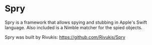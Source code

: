 # Spry

Spry is a framework that allows spying and stubbing in Apple's Swift language. Also included is a Nimble matcher for the spied objects.

Spry was built by Rivukis: https://github.com/Rivukis/Spry
